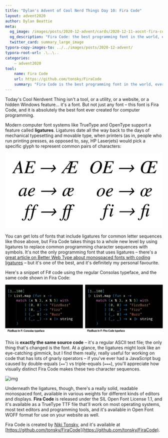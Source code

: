 ```yaml
---
title: "Dylan's Advent of Cool Nerd Things Day 10: Fira Code"
layout: advent2020
author: Dylan Beattie
meta:
  og_image: /images/posts/2020-12-advent/cards/2020-12-11-aocnt-fira-code.png
  og_description: "Fira Code: the best programming font in the world, ever."
  twitter_card: summary_large_image
typora-copy-images-to: ../../images/posts/2020-12-advent/
typora-root-url: .\..\..
categories:
    – advent2020
tool:
    name: Fira Code
    url: https://github.com/tonsky/FiraCode
    summary: "Fira Code is the best programming font in the world, ever."
---
```


Today's Cool Nerdvent Thing isn't a tool, or a utility, or a website, or a hidden Windows feature... it's a font. But not just any font – this font is Fira Code, and it is absolutely the best font ever created for computer programming.

Modern computer font systems like TrueType and OpenType support a feature called **ligatures**. Ligatures date all the way back to the days of mechanical typesetting and movable type, when printers (as in, people who run printing presses, as opposed to, say, HP Laserjets) would pick a specific glyph to represent common pairs of characters:

![ligatures](/images/posts/2020-12-advent/ligatures.png)

You can get lots of fonts that include ligatures for common letter sequences like those above, but Fira Code takes things to a whole new level by using ligatures to replace common programming character sequences with symbols. It's not the only programming font that uses ligatures – there's a [great article on Better Web Type about monospaced fonts with coding ligatures](https://betterwebtype.com/articles/2020/02/13/5-monospaced-fonts-with-cool-coding-ligatures/) – but it's one of the best, and it's definitely my personal favourite. 

Here's a snippet of F# code using the regular Consolas typeface, and the same code shown in Fira Code:

![image-20201208180855193](/images/posts/2020-12-advent/image-20201208180855193.png)

This is **exactly the same source code** – it's a regular ASCII text file; the only thing that's changed is the font. At a glance, the ligatures might look like an eye-catching gimmick, but I find them really, really useful for working on code that has lots of gnarly operators – if you've ever had a JavaScript bug caused by double-equals (`==`') vs triple-equals (`===`), you'll appreciate how visually distinct Fira Code makes these two character sequences. 

![img](https://repository-images.githubusercontent.com/26500787/bf313080-6b02-11ea-9cd5-c3dca880736d)

Underneath the ligatures, though, there's a really solid, readable monospaced font, available in various weights for different kinds of editors and displays. **Fira Code** is released under the SIL Open Font License 1.1, and it's available as a TrueType TTF file that'll work on most operating systems, most text editors and programming tools, and it's available in Open Font WOFF format for use on your website as well.

Fira Code is created by [Niki Tonsky](https://twitter.com/nikitonsky), and it's available at [https://github.com/tonsky/FiraCode](https://github.com/tonsky/FiraCode). 